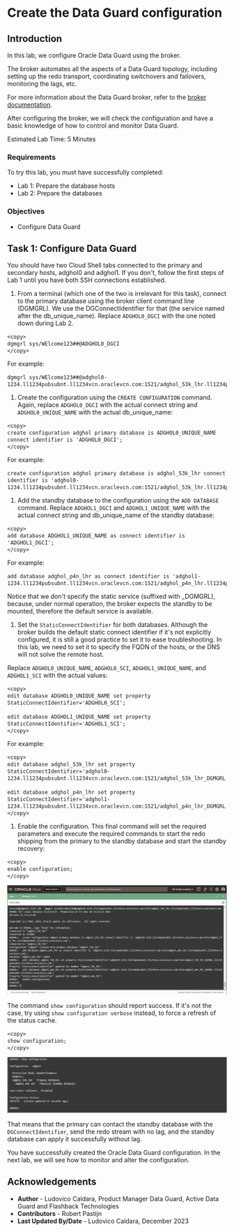
# Create the Data Guard configuration

## Introduction
In this lab, we configure Oracle Data Guard using the broker.

The broker automates all the aspects of a Data Guard topology, including setting up the redo transport, coordinating switchovers and failovers, monitoring the lags, etc.

For more information about the Data Guard broker, refer to the [broker documentation](https://docs.oracle.com/en/database/oracle/oracle-database/23/dgbkr/oracle-data-guard-broker-concepts.html#GUID-723E5B73-A350-4B2E-AF3C-5EA4EFC83966).

After configuring the broker, we will check the configuration and have a basic knowledge of how to control and monitor Data Guard.

Estimated Lab Time: 5 Minutes

### Requirements
To try this lab, you must have successfully completed:
* Lab 1: Prepare the database hosts
* Lab 2: Prepare the databases

### Objectives
- Configure Data Guard

## Task 1: Configure Data Guard

You should have two Cloud Shell tabs connected to the primary and secondary hosts, adghol0 and adghol1. If you don't, follow the first steps of Lab 1 until you have both SSH connections established.

1. From a terminal (which one of the two is irrelevant for this task), connect to the primary database using the broker client command line (DGMGRL). We use the DGConnectIdentifier for that (the service named after the db_unique_name). Replace `ADGHOL0_DGCI` with the one noted down during Lab 2.

  ```
  <copy>
  dgmgrl sys/WElcome123##@ADGHOL0_DGCI
  </copy>
  ```
  For example:
  ```
  dgmgrl sys/WElcome123##@adghol0-1234.ll1234pubsubnt.ll1234vcn.oraclevcn.com:1521/adghol_53k_lhr.ll1234pubsubnt.ll1234vcn.oraclevcn.com
  ```

1. Create the configuration using the `CREATE CONFIGURATION` command. Again, replace `ADGHOL0_DGCI` with the actual connect string and `ADGHOL0_UNIQUE_NAME` with the actual db_unique_name:

  ```
  <copy>
  create configuration adghol primary database is ADGHOL0_UNIQUE_NAME connect identifier is 'ADGHOL0_DGCI';
  </copy>
  ```
  For example:
  ```
  create configuration adghol primary database is adghol_53k_lhr connect identifier is 'adghol0-1234.ll1234pubsubnt.ll1234vcn.oraclevcn.com:1521/adghol_53k_lhr.ll1234pubsubnt.ll1234vcn.oraclevcn.com';
  ```

1. Add the standby database to the configuration using the `ADD DATABASE` command. Replace `ADGHOL1_DGCI` and `ADGHOL1_UNIQUE_NAME` with the actual connect string and db_unique_name of the standby database:

  ```
  <copy>
  add database ADGHOL1_UNIQUE_NAME as connect identifier is 'ADGHOL1_DGCI';
  </copy>
  ```
  For example:
  ```
  add database adghol_p4n_lhr as connect identifier is 'adghol1-1234.ll1234pubsubnt.ll1234vcn.oraclevcn.com:1521/adghol_p4n_lhr.ll1234pubsubnt.ll1234vcn.oraclevcn.com';
  ```

  Notice that we don't specify the static service (suffixed with _DGMGRL), because, under normal operation, the broker expects the standby to be mounted, therefore the default service is available.

1. Set the `StaticConnectIdentifier` for both databases.
  Although the broker builds the default static connect identifier if it's not explicitly configured, it is still a good practice to set it to ease troubleshooting. In this lab, we need to set it to specify the FQDN of the hosts, or the DNS will not solve the remote host.

  Replace `ADGHOL0_UNIQUE_NAME`, `ADGHOL0_SCI`, `ADGHOL1_UNIQUE_NAME`, and `ADGHOL1_SCI` with the actual values:
  ```
  <copy>
  edit database ADGHOL0_UNIQUE_NAME set property StaticConnectIdentifier='ADGHOL0_SCI';

  edit database ADGHOL1_UNIQUE_NAME set property StaticConnectIdentifier='ADGHOL1_SCI';
  </copy>
  ```
  For example:
  ```
  <copy>
  edit database adghol_53k_lhr set property StaticConnectIdentifier='adghol0-1234.ll1234pubsubnt.ll1234vcn.oraclevcn.com:1521/adghol_53k_lhr_DGMGRL.ll1234pubsubnt.ll1234vcn.oraclevcn.com';

  edit database adghol_p4n_lhr set property StaticConnectIdentifier='adghol1-1234.ll1234pubsubnt.ll1234vcn.oraclevcn.com:1521/adghol_p4n_lhr_DGMGRL.ll1234pubsubnt.ll1234vcn.oraclevcn.com';
  </copy>
  ```

1. Enable the configuration. This final command will set the required parameters and execute the required commands to start the redo shipping from the primary to the standby database and start the standby recovery:

  ```
  <copy>
  enable configuration;
  </copy>
  ```

  ![Steps executed to create and enable the Data Guard configuration](images/create-configuration.png)

  The command `show configuration` should report success. If it's not the case, try using `show configuration verbose` instead, to force a refresh of the status cache.

  ```
  <copy>
  show configuration;
  </copy>
  ```

  ![Show configuration shows a healthy status](images/show-configuration.png)

  That means that the primary can contact the standby database with the `DGConnectIdentifier`, send the redo stream with no lag, and the standby database can apply it successfully without lag.

You have successfully created the Oracle Data Guard configuration. In the next lab, we will see how to monitor and alter the configuration.

## Acknowledgements

- **Author** - Ludovico Caldara, Product Manager Data Guard, Active Data Guard and Flashback Technologies
- **Contributors** - Robert Pastijn
- **Last Updated By/Date** -  Ludovico Caldara, December 2023
